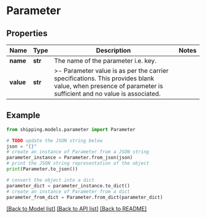 # Parameter


## Properties

Name | Type | Description | Notes
------------ | ------------- | ------------- | -------------
**name** | **str** | The name of the parameter i.e. key. | 
**value** | **str** | &gt;- Parameter value is as per the carrier specifications. This provides blank value, when presence of parameter is sufficient and no value is associated. | 

## Example

```python
from shipping.models.parameter import Parameter

# TODO update the JSON string below
json = "{}"
# create an instance of Parameter from a JSON string
parameter_instance = Parameter.from_json(json)
# print the JSON string representation of the object
print(Parameter.to_json())

# convert the object into a dict
parameter_dict = parameter_instance.to_dict()
# create an instance of Parameter from a dict
parameter_from_dict = Parameter.from_dict(parameter_dict)
```
[[Back to Model list]](../README.md#documentation-for-models) [[Back to API list]](../README.md#documentation-for-api-endpoints) [[Back to README]](../README.md)


